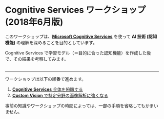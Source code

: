 # Cognitive Services ワークショップ (2018年6月版)

このワークショップは、**[Microsoft Cognitive Services](https://microsoft.com/cognitive)** を使って **AI 技術 (認知機能)** の理解を深めることを目的としています。

Cognitive Services で学習モデル（＝目的に合った認知機能）を作成した後で、その結果を考察してみます。<br /><br />

---
ワークショップは以下の順番で進めます。

1. [**Cognitive Services** 全体を俯瞰する](01_CognitiveServices.md)
2. [**Custom Vision** で特定分野の画像解析に強くなる](02_customvision.md)

事前の知識やワークショップの時間によっては、一部の手順を省略してもかまいません。